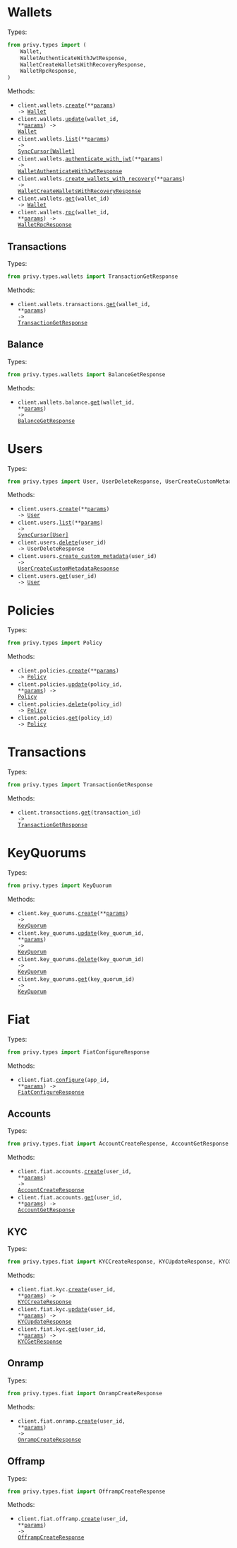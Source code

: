 # Wallets

Types:

```python
from privy.types import (
    Wallet,
    WalletAuthenticateWithJwtResponse,
    WalletCreateWalletsWithRecoveryResponse,
    WalletRpcResponse,
)
```

Methods:

- <code title="post /v1/wallets">client.wallets.<a href="./src/privy/resources/wallets/wallets.py">create</a>(\*\*<a href="src/privy/types/wallet_create_params.py">params</a>) -> <a href="./src/privy/types/wallet.py">Wallet</a></code>
- <code title="patch /v1/wallets/{wallet_id}">client.wallets.<a href="./src/privy/resources/wallets/wallets.py">update</a>(wallet_id, \*\*<a href="src/privy/types/wallet_update_params.py">params</a>) -> <a href="./src/privy/types/wallet.py">Wallet</a></code>
- <code title="get /v1/wallets">client.wallets.<a href="./src/privy/resources/wallets/wallets.py">list</a>(\*\*<a href="src/privy/types/wallet_list_params.py">params</a>) -> <a href="./src/privy/types/wallet.py">SyncCursor[Wallet]</a></code>
- <code title="post /v1/user_signers/authenticate">client.wallets.<a href="./src/privy/resources/wallets/wallets.py">authenticate_with_jwt</a>(\*\*<a href="src/privy/types/wallet_authenticate_with_jwt_params.py">params</a>) -> <a href="./src/privy/types/wallet_authenticate_with_jwt_response.py">WalletAuthenticateWithJwtResponse</a></code>
- <code title="post /v1/wallets_with_recovery">client.wallets.<a href="./src/privy/resources/wallets/wallets.py">create_wallets_with_recovery</a>(\*\*<a href="src/privy/types/wallet_create_wallets_with_recovery_params.py">params</a>) -> <a href="./src/privy/types/wallet_create_wallets_with_recovery_response.py">WalletCreateWalletsWithRecoveryResponse</a></code>
- <code title="get /v1/wallets/{wallet_id}">client.wallets.<a href="./src/privy/resources/wallets/wallets.py">get</a>(wallet_id) -> <a href="./src/privy/types/wallet.py">Wallet</a></code>
- <code title="post /v1/wallets/{wallet_id}/rpc">client.wallets.<a href="./src/privy/resources/wallets/wallets.py">rpc</a>(wallet_id, \*\*<a href="src/privy/types/wallet_rpc_params.py">params</a>) -> <a href="./src/privy/types/wallet_rpc_response.py">WalletRpcResponse</a></code>

## Transactions

Types:

```python
from privy.types.wallets import TransactionGetResponse
```

Methods:

- <code title="get /v1/wallets/{wallet_id}/transactions">client.wallets.transactions.<a href="./src/privy/resources/wallets/transactions.py">get</a>(wallet_id, \*\*<a href="src/privy/types/wallets/transaction_get_params.py">params</a>) -> <a href="./src/privy/types/wallets/transaction_get_response.py">TransactionGetResponse</a></code>

## Balance

Types:

```python
from privy.types.wallets import BalanceGetResponse
```

Methods:

- <code title="get /v1/wallets/{wallet_id}/balance">client.wallets.balance.<a href="./src/privy/resources/wallets/balance.py">get</a>(wallet_id, \*\*<a href="src/privy/types/wallets/balance_get_params.py">params</a>) -> <a href="./src/privy/types/wallets/balance_get_response.py">BalanceGetResponse</a></code>

# Users

Types:

```python
from privy.types import User, UserDeleteResponse, UserCreateCustomMetadataResponse
```

Methods:

- <code title="post /v1/users">client.users.<a href="./src/privy/resources/users.py">create</a>(\*\*<a href="src/privy/types/user_create_params.py">params</a>) -> <a href="./src/privy/types/user.py">User</a></code>
- <code title="get /v1/users">client.users.<a href="./src/privy/resources/users.py">list</a>(\*\*<a href="src/privy/types/user_list_params.py">params</a>) -> <a href="./src/privy/types/user.py">SyncCursor[User]</a></code>
- <code title="delete /v1/users/{user_id}">client.users.<a href="./src/privy/resources/users.py">delete</a>(user_id) -> UserDeleteResponse</code>
- <code title="post /v1/users/{user_id}/custom_metadata">client.users.<a href="./src/privy/resources/users.py">create_custom_metadata</a>(user_id) -> <a href="./src/privy/types/user_create_custom_metadata_response.py">UserCreateCustomMetadataResponse</a></code>
- <code title="get /v1/users/{user_id}">client.users.<a href="./src/privy/resources/users.py">get</a>(user_id) -> <a href="./src/privy/types/user.py">User</a></code>

# Policies

Types:

```python
from privy.types import Policy
```

Methods:

- <code title="post /v1/policies">client.policies.<a href="./src/privy/resources/policies.py">create</a>(\*\*<a href="src/privy/types/policy_create_params.py">params</a>) -> <a href="./src/privy/types/policy.py">Policy</a></code>
- <code title="patch /v1/policies/{policy_id}">client.policies.<a href="./src/privy/resources/policies.py">update</a>(policy_id, \*\*<a href="src/privy/types/policy_update_params.py">params</a>) -> <a href="./src/privy/types/policy.py">Policy</a></code>
- <code title="delete /v1/policies/{policy_id}">client.policies.<a href="./src/privy/resources/policies.py">delete</a>(policy_id) -> <a href="./src/privy/types/policy.py">Policy</a></code>
- <code title="get /v1/policies/{policy_id}">client.policies.<a href="./src/privy/resources/policies.py">get</a>(policy_id) -> <a href="./src/privy/types/policy.py">Policy</a></code>

# Transactions

Types:

```python
from privy.types import TransactionGetResponse
```

Methods:

- <code title="get /v1/transactions/{transaction_id}">client.transactions.<a href="./src/privy/resources/transactions.py">get</a>(transaction_id) -> <a href="./src/privy/types/transaction_get_response.py">TransactionGetResponse</a></code>

# KeyQuorums

Types:

```python
from privy.types import KeyQuorum
```

Methods:

- <code title="post /v1/key_quorums">client.key_quorums.<a href="./src/privy/resources/key_quorums.py">create</a>(\*\*<a href="src/privy/types/key_quorum_create_params.py">params</a>) -> <a href="./src/privy/types/key_quorum.py">KeyQuorum</a></code>
- <code title="patch /v1/key_quorums/{key_quorum_id}">client.key_quorums.<a href="./src/privy/resources/key_quorums.py">update</a>(key_quorum_id, \*\*<a href="src/privy/types/key_quorum_update_params.py">params</a>) -> <a href="./src/privy/types/key_quorum.py">KeyQuorum</a></code>
- <code title="delete /v1/key_quorums/{key_quorum_id}">client.key_quorums.<a href="./src/privy/resources/key_quorums.py">delete</a>(key_quorum_id) -> <a href="./src/privy/types/key_quorum.py">KeyQuorum</a></code>
- <code title="get /v1/key_quorums/{key_quorum_id}">client.key_quorums.<a href="./src/privy/resources/key_quorums.py">get</a>(key_quorum_id) -> <a href="./src/privy/types/key_quorum.py">KeyQuorum</a></code>

# Fiat

Types:

```python
from privy.types import FiatConfigureResponse
```

Methods:

- <code title="post /v1/apps/{app_id}/fiat">client.fiat.<a href="./src/privy/resources/fiat/fiat.py">configure</a>(app_id, \*\*<a href="src/privy/types/fiat_configure_params.py">params</a>) -> <a href="./src/privy/types/fiat_configure_response.py">FiatConfigureResponse</a></code>

## Accounts

Types:

```python
from privy.types.fiat import AccountCreateResponse, AccountGetResponse
```

Methods:

- <code title="post /v1/users/{user_id}/fiat/accounts">client.fiat.accounts.<a href="./src/privy/resources/fiat/accounts.py">create</a>(user_id, \*\*<a href="src/privy/types/fiat/account_create_params.py">params</a>) -> <a href="./src/privy/types/fiat/account_create_response.py">AccountCreateResponse</a></code>
- <code title="get /v1/users/{user_id}/fiat/accounts">client.fiat.accounts.<a href="./src/privy/resources/fiat/accounts.py">get</a>(user_id, \*\*<a href="src/privy/types/fiat/account_get_params.py">params</a>) -> <a href="./src/privy/types/fiat/account_get_response.py">AccountGetResponse</a></code>

## KYC

Types:

```python
from privy.types.fiat import KYCCreateResponse, KYCUpdateResponse, KYCGetResponse
```

Methods:

- <code title="post /v1/users/{user_id}/fiat/kyc">client.fiat.kyc.<a href="./src/privy/resources/fiat/kyc.py">create</a>(user_id, \*\*<a href="src/privy/types/fiat/kyc_create_params.py">params</a>) -> <a href="./src/privy/types/fiat/kyc_create_response.py">KYCCreateResponse</a></code>
- <code title="patch /v1/users/{user_id}/fiat/kyc">client.fiat.kyc.<a href="./src/privy/resources/fiat/kyc.py">update</a>(user_id, \*\*<a href="src/privy/types/fiat/kyc_update_params.py">params</a>) -> <a href="./src/privy/types/fiat/kyc_update_response.py">KYCUpdateResponse</a></code>
- <code title="get /v1/users/{user_id}/fiat/kyc">client.fiat.kyc.<a href="./src/privy/resources/fiat/kyc.py">get</a>(user_id, \*\*<a href="src/privy/types/fiat/kyc_get_params.py">params</a>) -> <a href="./src/privy/types/fiat/kyc_get_response.py">KYCGetResponse</a></code>

## Onramp

Types:

```python
from privy.types.fiat import OnrampCreateResponse
```

Methods:

- <code title="post /v1/users/{user_id}/fiat/onramp">client.fiat.onramp.<a href="./src/privy/resources/fiat/onramp.py">create</a>(user_id, \*\*<a href="src/privy/types/fiat/onramp_create_params.py">params</a>) -> <a href="./src/privy/types/fiat/onramp_create_response.py">OnrampCreateResponse</a></code>

## Offramp

Types:

```python
from privy.types.fiat import OfframpCreateResponse
```

Methods:

- <code title="post /v1/users/{user_id}/fiat/offramp">client.fiat.offramp.<a href="./src/privy/resources/fiat/offramp.py">create</a>(user_id, \*\*<a href="src/privy/types/fiat/offramp_create_params.py">params</a>) -> <a href="./src/privy/types/fiat/offramp_create_response.py">OfframpCreateResponse</a></code>
